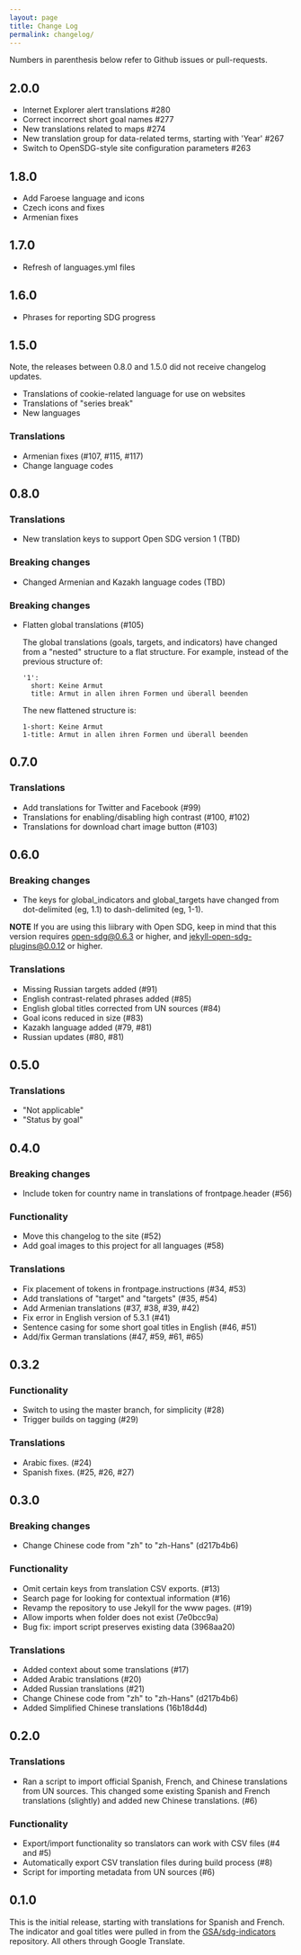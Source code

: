 ```yaml
---
layout: page
title: Change Log
permalink: changelog/
---
```


Numbers in parenthesis below refer to Github issues or pull-requests.

## 2.0.0

* Internet Explorer alert translations #280
* Correct incorrect short goal names #277
* New translations related to maps #274
* New translation group for data-related terms, starting with 'Year' #267
* Switch to OpenSDG-style site configuration parameters #263

## 1.8.0

* Add Faroese language and icons
* Czech icons and fixes
* Armenian fixes

## 1.7.0

* Refresh of languages.yml files

## 1.6.0

* Phrases for reporting SDG progress

## 1.5.0

Note, the releases between 0.8.0 and 1.5.0 did not receive changelog updates.

* Translations of cookie-related language for use on websites
* Translations of "series break"
* New languages

### Translations

* Armenian fixes (#107, #115, #117)
* Change language codes

## 0.8.0

### Translations

* New translation keys to support Open SDG version 1 (TBD)

### Breaking changes

* Changed Armenian and Kazakh language codes (TBD)

### Breaking changes

* Flatten global translations (#105)

    The global translations (goals, targets, and indicators) have changed from a "nested" structure to a flat structure. For example, instead of the previous structure of:

    ```
    '1':
      short: Keine Armut
      title: Armut in allen ihren Formen und überall beenden
    ```

    The new flattened structure is:

    ```
    1-short: Keine Armut
    1-title: Armut in allen ihren Formen und überall beenden
    ```

## 0.7.0

### Translations

* Add translations for Twitter and Facebook (#99)
* Translations for enabling/disabling high contrast (#100, #102)
* Translations for download chart image button (#103)

## 0.6.0

### Breaking changes

* The keys for global_indicators and global_targets have changed from dot-delimited (eg, 1.1) to dash-delimited (eg, 1-1).

**NOTE** If you are using this liibrary with Open SDG, keep in mind that this version requires open-sdg@0.6.3 or higher, and jekyll-open-sdg-plugins@0.0.12 or higher.

### Translations

* Missing Russian targets added (#91)
* English contrast-related phrases added (#85)
* English global titles corrected from UN sources (#84)
* Goal icons reduced in size (#83)
* Kazakh language added (#79, #81)
* Russian updates (#80, #81)

## 0.5.0

### Translations

* "Not applicable"
* "Status by goal"

## 0.4.0

### Breaking changes

* Include token for country name in translations of frontpage.header (#56)

### Functionality

* Move this changelog to the site (#52)
* Add goal images to this project for all languages (#58)

### Translations

* Fix placement of tokens in frontpage.instructions (#34, #53)
* Add translations of "target" and "targets" (#35, #54)
* Add Armenian translations (#37, #38, #39, #42)
* Fix error in English version of 5.3.1 (#41)
* Sentence casing for some short goal titles in English (#46, #51)
* Add/fix German translations (#47, #59, #61, #65)

## 0.3.2

### Functionality

* Switch to using the master branch, for simplicity (#28)
* Trigger builds on tagging (#29)

### Translations

* Arabic fixes. (#24)
* Spanish fixes. (#25, #26, #27)

## 0.3.0

### Breaking changes

* Change Chinese code from "zh" to "zh-Hans" (d217b4b6)

### Functionality

* Omit certain keys from translation CSV exports. (#13)
* Search page for looking for contextual information (#16)
* Revamp the repository to use Jekyll for the www pages. (#19)
* Allow imports when folder does not exist (7e0bcc9a)
* Bug fix: import script preserves existing data (3968aa20)

### Translations

* Added context about some translations (#17)
* Added Arabic translations (#20)
* Added Russian translations (#21)
* Change Chinese code from "zh" to "zh-Hans" (d217b4b6)
* Added Simplified Chinese translations (16b18d4d)

## 0.2.0

### Translations

* Ran a script to import official Spanish, French, and Chinese translations from UN sources. This changed some existing Spanish and French translations (slightly) and added new Chinese translations. (#6)

### Functionality

* Export/import functionality so translators can work with CSV files (#4 and #5)
* Automatically export CSV translation files during build process (#8)
* Script for importing metadata from UN sources (#6)

## 0.1.0

This is the initial release, starting with translations for Spanish and French. The indicator and goal titles were pulled in from the [GSA/sdg-indicators](https://github.com/GSA/sdg-indicators) repository. All others through Google Translate.

